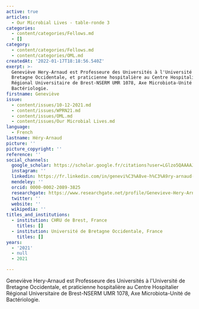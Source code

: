 ```yaml
---
active: true
articles:
  - Our Microbial Lives - table-ronde 3
categories:
  - content/categories/Fellows.md
  - []
category:
  - content/categories/Fellows.md
  - content/categories/OML.md
createdAt: '2022-01-17T18:18:56.540Z'
exerpt: >-
  Geneviève Hery-Arnaud est Professeure des Universités à l'Université de
  Bretagne Occidentale, et praticienne hospitalière au Centre Hospitalier
  Régional Universitaire de Brest-NSERM UMR 1078, Axe Microbiota-Unité de
  Bactériologie.
firstname: Geneviève
issue:
  - content/issues/10-12-2021.md
  - content/issues/WPRN21.md
  - content/issues/OML.md
  - content/issues/Our Microbial Lives.md
language:
  - French
lastname: Héry-Arnaud
picture: ''
picture_copyright: ''
reference: ''
social_channels:
  google_scholar: https://scholar.google.fr/citations?user=LGlzo5QAAAAJ&hl=fr
  instagram: ''
  linkedin: https://fr.linkedin.com/in/genevi%C3%A8ve-h%C3%A9ry-arnaud-aa695314a
  mendeley: ''
  orcid: 0000-0002-2089-3825
  researchgate: https://www.researchgate.net/profile/Genevieve-Hery-Arnaud
  twitter: ''
  website: ''
  wikipedia: ''
titles_and_institutions:
  - institution: CHRU de Brest, France
    titles: []
  - institution: Université de Bretagne Occidentale, France
    titles: []
years:
  - '2021'
  - null
  - 2021

---
```

Geneviève Hery-Arnaud est Professeure des Universités à l'Université de Bretagne Occidentale, et praticienne hospitalière au Centre Hospitalier Régional Universitaire de Brest-NSERM UMR 1078, Axe Microbiota-Unité de Bactériologie.